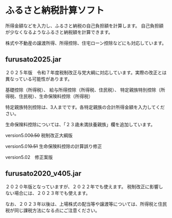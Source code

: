 # ふるさと納税計算ソフト
所得金額などを入力し、ふるさと納税の自己負担額を計算します。
自己負担額が少なくなるようなふるさと納税額を計算できます。

株式や不動産の譲渡所得、所得控除、住宅ローン控除などにも対応しています。

## furusato2025.jar

２０２５年版　令和７年度税制改正与党大綱に対応しています。実際の改正とは異なっている可能性があります。

 基礎控除（所得税）、 給与所得控除（所得税、住民税）、 特定親族特別控除（所得税、住民税）、生命保険料控除（所得税）

 特定親族特別控除は、3人までです。各特定親族の合計所得金額を入力してください。

 生命保険料控除については、「２３歳未満扶養親族」欄を追加しています。

version5.00~~0.50~~ 税制改正大綱版

version5.01~~0.51~~ 生命保険料控除の計算誤り修正

version5.02　修正案版

## furusato2020_v405.jar

２０２０年版となっていますが、２０２２年でも使えます。
税制改正に影響しない場合には、２０２３年でも使えます。

なお、２０２３年以後は、上場株式の配当等や譲渡等については、所得税と住民税が同じ課税方法になる点にご注意ください。
